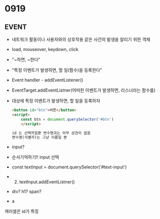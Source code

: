# 0919



## EVENT

- 네트워크 활동이나 사용자와의 상호작용 같은 사건의 발생을 알리기 위한 객체

- load, mouseover, keydown, click

- "~하면, ~한다"

- "특정 이벤트가 발생하면, 할 일(함수)을 등록한다"

- Event handler - addEventListener()

- EventTarget.addEventListner(어떠한 이벤트가 발생하면, 리스너라는 함수를)

- 대상에 특정 이벤트가 발생하면, 할 일을 등록하자

  ```html
  <button id="btn">버튼</button>
  <script>
      const btn = document.querySelector('#btn')
      </script>
  
  id 는 선택자일뿐 변수명과는 아무 상관이 없음
  변수명(식별자)는 그냥 이름일 뿐
  ```

  

- input?
- 순서기억하기!! input 선택
- const textInput = document.querySelector('#text-input')
- 2. textInput.addEventListner()
- div? h1? span?
- a





캐러셀은 id가 특징

